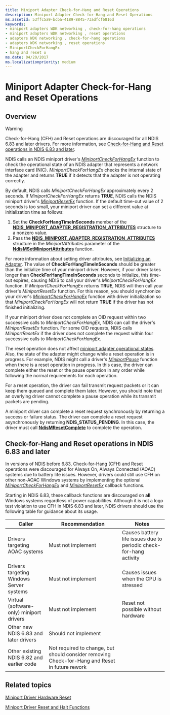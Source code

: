 ```yaml
---
title: Miniport Adapter Check-for-Hang and Reset Operations
description: Miniport Adapter Check-for-Hang and Reset Operations
ms.assetid: 53ffc5a9-bcba-4189-8845-73adfcf6816d
keywords:
- miniport adapters WDK networking , check-for-hang operations
- miniport adapters WDK networking , reset operations
- adapters WDK networking , check-for-hang operations
- adapters WDK networking , reset operations
- MiniportCheckForHangEx
- hang and reset o
ms.date: 04/20/2017
ms.localizationpriority: medium
---
```


# Miniport Adapter Check-for-Hang and Reset Operations

## Overview

> [!WARNING]
> Check-for-Hang (CFH) and Reset operations are discouraged for all NDIS 6.83 and later drivers. For more information, see [Check-for-Hang and Reset operations in NDIS 6.83 and later](#check-for-hang-and-reset-operations-in-ndis-683-and-later).

NDIS calls an NDIS miniport driver's [*MiniportCheckForHangEx*](https://docs.microsoft.com/windows-hardware/drivers/ddi/ndis/nc-ndis-miniport_check_for_hang) function to check the operational state of an NDIS adapter that represents a network interface card (NIC). *MiniportCheckForHangEx* checks the internal state of the adapter and returns **TRUE** if it detects that the adapter is not operating correctly.

By default, NDIS calls *MiniportCheckForHangEx* approximately every 2 seconds. If *MiniportCheckForHangEx* returns **TRUE**, NDIS calls the NDIS miniport driver's [*MiniportResetEx*](https://docs.microsoft.com/windows-hardware/drivers/ddi/ndis/nc-ndis-miniport_reset) function. If the default time-out value of 2 seconds is too small, your miniport driver can set a different value at initialization time as follows:

1.  Set the **CheckForHangTimeInSeconds** member of the [**NDIS\_MINIPORT\_ADAPTER\_REGISTRATION\_ATTRIBUTES**](https://docs.microsoft.com/windows-hardware/drivers/ddi/ndis/ns-ndis-_ndis_miniport_adapter_registration_attributes) structure to a nonzero value.
2.  Pass the [**NDIS\_MINIPORT\_ADAPTER\_REGISTRATION\_ATTRIBUTES**](https://docs.microsoft.com/windows-hardware/drivers/ddi/ndis/ns-ndis-_ndis_miniport_adapter_registration_attributes) structure in the *MiniportAttributes* parameter of the [**NdisMSetMiniportAttributes**](https://docs.microsoft.com/windows-hardware/drivers/ddi/ndis/nf-ndis-ndismsetminiportattributes) function.

For more information about setting driver attributes, see [Initializing an Adapter](initializing-a-miniport-adapter.md).
The value of **CheckForHangTimeInSeconds** should be greater than the initialize time of your miniport driver. However, if your driver takes longer than **CheckForHangTimeInSeconds** seconds to initialize, this time-out expires, causing NDIS to call your driver's *MiniportCheckForHangEx* function. If *MiniportCheckForHangEx* returns **TRUE**, NDIS will then call your driver's *MiniportResetEx* function. For this reason, you should synchronize your driver's [*MiniportCheckForHangEx*](https://docs.microsoft.com/windows-hardware/drivers/ddi/ndis/nc-ndis-miniport_check_for_hang) function with driver initialization so that *MiniportCheckForHangEx* will not return **TRUE** if the driver has not finished initializing.

If your miniport driver does not complete an OID request within two successive calls to *MiniportCheckForHangEx*, NDIS can call the driver's *MiniportResetEx* function. For some OID requests, NDIS calls *MiniportResetEx* if the driver does not complete the request within four successive calls to *MiniportCheckForHangEx*.

The reset operation does not affect [miniport adapter operational states](miniport-adapter-states-and-operations.md). Also, the state of the adapter might change while a reset operation is in progress. For example, NDIS might call a driver's [*MiniportPause*](https://docs.microsoft.com/windows-hardware/drivers/ddi/ndis/nc-ndis-miniport_pause) function when there is a reset operation in progress. In this case, the driver can complete either the reset or the pause operation in any order while following the normal requirements for each operation.

For a reset operation, the driver can fail transmit request packets or it can keep them queued and complete them later. However, you should note that an overlying driver cannot complete a pause operation while its transmit packets are pending.

A miniport driver can complete a reset request synchronously by returning a success or failure status. The driver can complete a reset request asynchronously by returning **NDIS\_STATUS\_PENDING**. In this case, the driver must call [**NdisMResetComplete**](https://docs.microsoft.com/windows-hardware/drivers/ddi/ndis/nf-ndis-ndismresetcomplete) to complete the operation.

## Check-for-Hang and Reset operations in NDIS 6.83 and later

In versions of NDIS before 6.83, Check-for-Hang (CFH) and Reset operations were discouraged for Always On, Always Connected (AOAC) systems due to battery life issues. However, drivers could still use CFH on other non-AOAC Windows systems by implementing the optional [*MiniportCheckForHangEx*](https://docs.microsoft.com/windows-hardware/drivers/ddi/ndis/nc-ndis-miniport_check_for_hang) and [*MiniportResetEx*](https://docs.microsoft.com/windows-hardware/drivers/ddi/ndis/nc-ndis-miniport_reset) callback functions. 

Starting in NDIS 6.83, these callback functions are discouraged on **all** Windows systems regardless of power capabilities. Although it is not a logo test violation to use CFH in NDIS 6.83 and later, NDIS drivers should use the following table for guidance about its usage.

| Caller | Recommendation | Notes |
| --- | --- | --- |
| Drivers targeting AOAC systems | Must not implement | Causes battery life issues due to periodic check-for-hang activity |
| Drivers targeting Windows Server systems | Must not implement | Causes issues when the CPU is stressed |
| Virtual (software-only) miniport drivers | Must not implement | Reset not possible without hardware |
| Other new NDIS 6.83 and later drivers | Should not implement |
| Other existing NDIS 6.82 and earlier code | Not required to change, but should consider removing Check-for-Hang and Reset in future rework |

## Related topics


[Miniport Driver Hardware Reset](hardware-reset.md)

[Miniport Driver Reset and Halt Functions](https://docs.microsoft.com/previous-versions/windows/hardware/network/ff564064(v=vs.85))

 

 






